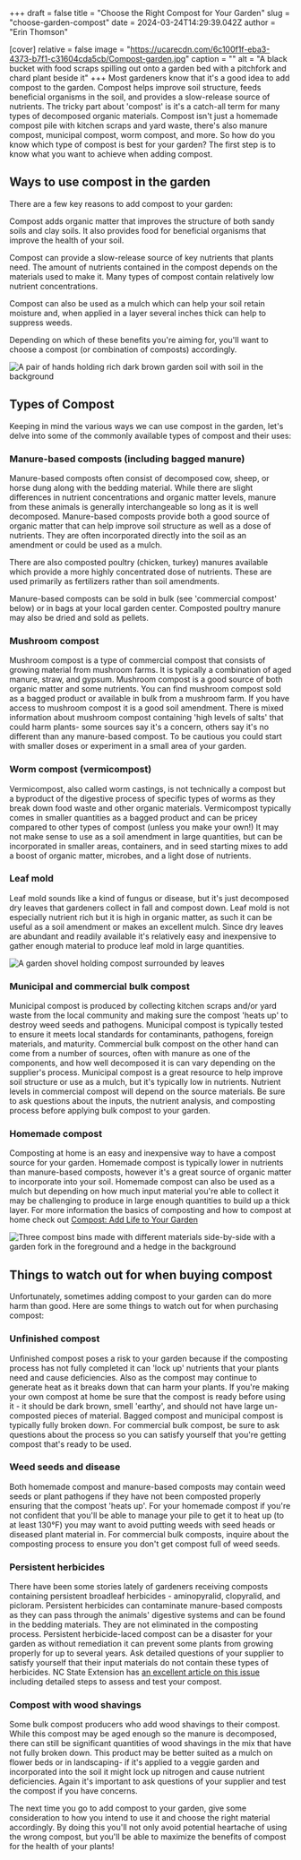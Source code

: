 +++
draft = false
title = "Choose the Right Compost for Your Garden"
slug = "choose-garden-compost"
date = 2024-03-24T14:29:39.042Z
author = "Erin Thomson"

[cover]
relative = false
image = "https://ucarecdn.com/6c100f1f-eba3-4373-b7f1-c31604cda5cb/Compost-garden.jpg"
caption = ""
alt = "A black bucket with food scraps spilling out onto a garden bed with a pitchfork and chard plant beside it"
+++
Most gardeners know that it's a good idea to add compost to the garden. Compost helps improve soil structure, feeds beneficial organisms in the soil, and provides a slow-release source of nutrients. The tricky part about 'compost' is it's a catch-all term for many types of decomposed organic materials. Compost isn't just a homemade compost pile with kitchen scraps and yard waste, there's also manure compost, municipal compost, worm compost, and more. So how do you know which type of compost is best for your garden? The first step is to know what you want to achieve when adding compost.[](https://blog.planter.garden/posts/compost-add-life-to-your-garden/)

## Ways to use compost in the garden

There are a few key reasons to add compost to your garden:

Compost adds organic matter that improves the structure of both sandy soils and clay soils. It also provides food for beneficial organisms that improve the health of your soil.

Compost can provide a slow-release source of key nutrients that plants need. The amount of nutrients contained in the compost depends on the materials used to make it. Many types of compost contain relatively low nutrient concentrations.

Compost can also be used as a mulch which can help your soil retain moisture and, when applied in a layer several inches thick can help to suppress weeds.

Depending on which of these benefits you're aiming for, you'll want to choose a compost (or combination of composts) accordingly.

![A pair of hands holding rich dark brown garden soil with soil in the background](https://ucarecdn.com/7fe54792-0d51-499a-bf9b-980f7c00b709/Hands-with-soil.jpg)

## Types of Compost

Keeping in mind the various ways we can use compost in the garden, let's delve into some of the commonly available types of compost and their uses:

### Manure-based composts (including bagged manure)

Manure-based composts often consist of decomposed cow, sheep, or horse dung along with the bedding material. While there are slight differences in nutrient concentrations and organic matter levels, manure from these animals is generally interchangeable so long as it is well decomposed. Manure-based composts provide both a good source of organic matter that can help improve soil structure as well as a dose of nutrients. They are often incorporated directly into the soil as an amendment or could be used as a mulch.

There are also composted poultry (chicken, turkey) manures available which provide a more highly concentrated dose of nutrients. These are used primarily as fertilizers rather than soil amendments.

Manure-based composts can be sold in bulk (see 'commercial compost' below) or in bags at your local garden center. Composted poultry manure may also be dried and sold as pellets.

### Mushroom compost

Mushroom compost is a type of commercial compost that consists of growing material from mushroom farms. It is typically a combination of aged manure, straw, and gypsum. Mushroom compost is a good source of both organic matter and some nutrients. You can find mushroom compost sold as a bagged product or available in bulk from a mushroom farm. If you have access to mushroom compost it is a good soil amendment. There is mixed information about mushroom compost containing 'high levels of salts' that could harm plants- some sources say it's a concern, others say it's no different than any manure-based compost. To be cautious you could start with smaller doses or experiment in a small area of your garden.

### Worm compost (vermicompost)

Vermicompost, also called worm castings, is not technically a compost but a byproduct of the digestive process of specific types of worms as they break down food waste and other organic materials. Vermicompost typically comes in smaller quantities as a bagged product and can be pricey compared to other types of compost (unless you make your own!) It may not make sense to use as a soil amendment in large quantities, but can be incorporated in smaller areas, containers, and in seed starting mixes to add a boost of organic matter, microbes, and a light dose of nutrients.

### Leaf mold

Leaf mold sounds like a kind of fungus or disease, but it's just decomposed dry leaves that gardeners collect in fall and compost down. Leaf mold is not especially nutrient rich but it is high in organic matter, as such it can be useful as a soil amendment or makes an excellent mulch. Since dry leaves are abundant and readily available it's relatively easy and inexpensive to gather enough material to produce leaf mold in large quantities.

![A garden shovel holding compost surrounded by leaves](https://ucarecdn.com/306722b4-de74-4c8c-97e1-35bf61bf65e7/Leaf-compost.jpg)

### Municipal and commercial bulk compost

Municipal compost is produced by collecting kitchen scraps and/or yard waste from the local community and making sure the compost 'heats up' to destroy weed seeds and pathogens. Municipal compost is typically tested to ensure it meets local standards for contaminants, pathogens, foreign materials, and maturity. Commercial bulk compost on the other hand can come from a number of sources, often with manure as one of the components, and how well decomposed it is can vary depending on the supplier's process. Municipal compost is a great resource to help improve soil structure or use as a mulch, but it's typically low in nutrients. Nutrient levels in commercial compost will depend on the source materials. Be sure to ask questions about the inputs, the nutrient analysis, and composting process before applying bulk compost to your garden.

### Homemade compost

Composting at home is an easy and inexpensive way to have a compost source for your garden. Homemade compost is typically lower in nutrients than manure-based composts, however it's a great source of organic matter to incorporate into your soil. Homemade compost can also be used as a mulch but depending on how much input material you're able to collect it may be challenging to produce in large enough quantities to build up a thick layer. For more information the basics of composting and how to compost at home check out [Compost: Add Life to Your Garden](https://blog.planter.garden/posts/compost-add-life-to-your-garden/)

![Three compost bins made with different materials side-by-side with a garden fork in the foreground and a hedge in the background](https://ucarecdn.com/45d916c3-82f1-4c36-8335-fb5a10b5ba49/Home-compost-bins.jpg)

## Things to watch out for when buying compost

Unfortunately, sometimes adding compost to your garden can do more harm than good. Here are some things to watch out for when purchasing compost:

### Unfinished compost

Unfinished compost poses a risk to your garden because if the composting process has not fully completed it can 'lock up' nutrients that your plants need and cause deficiencies. Also as the compost may continue to generate heat as it breaks down that can harm your plants. If you're making your own compost at home be sure that the compost is ready before using it - it should be dark brown, smell 'earthy', and should not have large un-composted pieces of material. Bagged compost and municipal compost is typically fully broken down. For commercial bulk compost, be sure to ask questions about the process so you can satisfy yourself that you're getting compost that's ready to be used. 

### Weed seeds and disease

Both homemade compost and manure-based composts may contain weed seeds or plant pathogens if they have not been composted properly ensuring that the compost 'heats up'. For your homemade compost if you're not confident that you'll be able to manage your pile to get it to heat up (to at least 130°F) you may want to avoid putting weeds with seed heads or diseased plant material in. For commercial bulk composts, inquire about the composting process to ensure you don't get compost full of weed seeds.

### Persistent herbicides

There have been some stories lately of gardeners receiving composts containing persistent broadleaf herbicides - aminopyralid, clopyralid, and picloram. Persistent herbicides can contaminate manure-based composts as they can pass through the animals' digestive systems and can be found in the bedding materials. They are not eliminated in the composting process. Persistent herbicide-laced compost can be a disaster for your garden as without remediation it can prevent some plants from growing properly for up to several years. Ask detailed questions of your supplier to satisfy yourself that their input materials do not contain these types of herbicides. NC State Extension has [an excellent article on this issue](https://content.ces.ncsu.edu/herbicide-carryover) including detailed steps to assess and test your compost.

### Compost with wood shavings

Some bulk compost producers who add wood shavings to their compost. While this compost may be aged enough so the manure is decomposed, there can still be significant quantities of wood shavings in the mix that have not fully broken down. This product may be better suited as a mulch on flower beds or in landscaping- if it's applied to a veggie garden and incorporated into the soil it might lock up nitrogen and cause nutrient deficiencies. Again it's important to ask questions of your supplier and test the compost if you have concerns.

The next time you go to add compost to your garden, give some consideration to how you intend to use it and choose the right material accordingly. By doing this you'll not only avoid potential heartache of using the wrong compost, but you'll be able to maximize the benefits of compost for the health of your plants!
